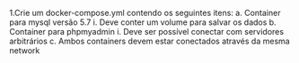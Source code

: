 1.Crie um docker-compose.yml contendo os seguintes itens:
	a. Container para mysql versão 5.7
		i. Deve conter um volume para salvar os dados
	b. Container para phpmyadmin
		i. Deve ser possível conectar com servidores arbitrários
	c. Ambos containers devem estar conectados através da mesma network
